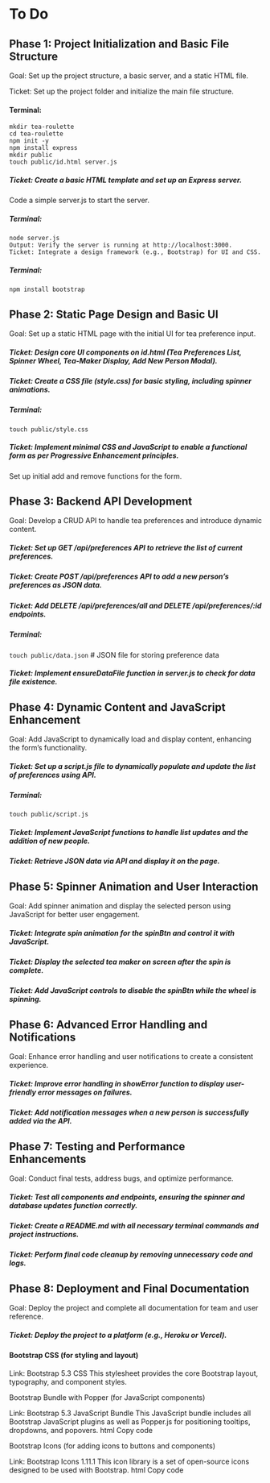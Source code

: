# To Do

## Phase 1: Project Initialization and Basic File Structure
Goal: Set up the project structure, a basic server, and a static HTML file.

Ticket: Set up the project folder and initialize the main file structure.

#### Terminal:

```
mkdir tea-roulette
cd tea-roulette
npm init -y
npm install express
mkdir public
touch public/id.html server.js
```

##### Ticket: Create a basic HTML template and set up an Express server.

Code a simple server.js to start the server.
##### Terminal:
```
node server.js
Output: Verify the server is running at http://localhost:3000.
Ticket: Integrate a design framework (e.g., Bootstrap) for UI and CSS.
```

##### Terminal:

`npm install bootstrap`

## Phase 2: Static Page Design and Basic UI
Goal: Set up a static HTML page with the initial UI for tea preference input.

##### Ticket: Design core UI components on id.html (Tea Preferences List, Spinner Wheel, Tea-Maker Display, Add New Person Modal).

##### Ticket: Create a CSS file (style.css) for basic styling, including spinner animations.

##### Terminal:

`touch public/style.css`

##### Ticket: Implement minimal CSS and JavaScript to enable a functional form as per Progressive Enhancement principles.

Set up initial add and remove functions for the form.

## Phase 3: Backend API Development
Goal: Develop a CRUD API to handle tea preferences and introduce dynamic content.

##### Ticket: Set up GET /api/preferences API to retrieve the list of current preferences.

##### Ticket: Create POST /api/preferences API to add a new person’s preferences as JSON data.

##### Ticket: Add DELETE /api/preferences/all and DELETE /api/preferences/:id endpoints.

##### Terminal:

` touch public/data.json ` # JSON file for storing preference data

##### Ticket: Implement ensureDataFile function in server.js to check for data file existence.

## Phase 4: Dynamic Content and JavaScript Enhancement
Goal: Add JavaScript to dynamically load and display content, enhancing the form’s functionality.

##### Ticket: Set up a script.js file to dynamically populate and update the list of preferences using API.

##### Terminal:

` touch public/script.js `

##### Ticket: Implement JavaScript functions to handle list updates and the addition of new people.

##### Ticket: Retrieve JSON data via API and display it on the page.

## Phase 5: Spinner Animation and User Interaction
Goal: Add spinner animation and display the selected person using JavaScript for better user engagement.

##### Ticket: Integrate spin animation for the spinBtn and control it with JavaScript.

##### Ticket: Display the selected tea maker on screen after the spin is complete.

##### Ticket: Add JavaScript controls to disable the spinBtn while the wheel is spinning.

## Phase 6: Advanced Error Handling and Notifications
Goal: Enhance error handling and user notifications to create a consistent experience.

##### Ticket: Improve error handling in showError function to display user-friendly error messages on failures.

##### Ticket: Add notification messages when a new person is successfully added via the API.

## Phase 7: Testing and Performance Enhancements
Goal: Conduct final tests, address bugs, and optimize performance.

##### Ticket: Test all components and endpoints, ensuring the spinner and database updates function correctly.

##### Ticket: Create a README.md with all necessary terminal commands and project instructions.

##### Ticket: Perform final code cleanup by removing unnecessary code and logs.

## Phase 8: Deployment and Final Documentation
Goal: Deploy the project and complete all documentation for team and user reference.

##### Ticket: Deploy the project to a platform (e.g., Heroku or Vercel).

#### Bootstrap CSS (for styling and layout)

Link: Bootstrap 5.3 CSS
This stylesheet provides the core Bootstrap layout, typography, and component styles.

<link href="https://cdn.jsdelivr.net/npm/bootstrap@5.3.0/dist/css/bootstrap.min.css" rel="stylesheet" />
Bootstrap Bundle with Popper (for JavaScript components)

Link: Bootstrap 5.3 JavaScript Bundle
This JavaScript bundle includes all Bootstrap JavaScript plugins as well as Popper.js for positioning tooltips, dropdowns, and popovers.
html
Copy code

<script src="https://cdn.jsdelivr.net/npm/bootstrap@5.3.0/dist/js/bootstrap.bundle.min.js"></script>

Bootstrap Icons (for adding icons to buttons and components)

Link: Bootstrap Icons 1.11.1
This icon library is a set of open-source icons designed to be used with Bootstrap.
html
Copy code

<link href="https://cdn.jsdelivr.net/npm/bootstrap-icons@1.11.1/font/bootstrap-icons.css" rel="stylesheet" />
